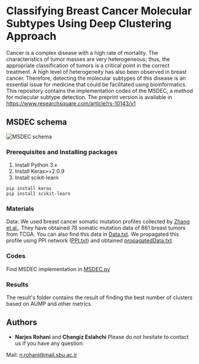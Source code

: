 
# Classifying Breast Cancer Molecular Subtypes Using Deep Clustering Approach

Cancer is a complex disease with a high rate of mortality. The characteristics of tumor masses are very heterogeneous; thus, the appropriate classification of tumors is a critical point in the correct treatment. A high level of heterogeneity has also been observed in breast cancer. Therefore, detecting the molecular subtypes of this disease is an essential issue for medicine that could be facilitated using bioinformatics.
This repository contains the implementation codes of the MSDEC, a method for molecular subtype detection. The preprint version is available in https://www.researchsquare.com/article/rs-10143/v1

## MSDEC schema

![MSDEC schema](https://github.com/nrohani/MolecularSubtypes/blob/master/MSDEC%20Schema.jpg)

### Prerequisites and Installing packages

1. Install Python 3.x
2. Install Keras>=2.0.9
3. Install scikit-learn 
```
pip install keras
pip install scikit-learn   
```

### Materials

Data: We used breast cancer somatic mutation profiles collected by [Zhang et al.](https://github.com/wzhang1984/NBSS/tree/master/data). They have obtained 78 somatic mutation data of 861 breast tumors from TCGA. You can also find this data in [Data.txt](https://github.com/nrohani/MolecularSubtypes/blob/master/Data/Data.txt). We propagated this profile using PPI network ([PPI.txt](https://github.com/nrohani/MolecularSubtypes/blob/master/Data/PPI.txt)) and obtained [propagatedData.txt](https://github.com/nrohani/MolecularSubtypes/blob/master/Data/propagatedData.txt).

### Codes
Find MSDEC implementation in [MSDEC.py](https://github.com/nrohani/MolecularSubtypes/blob/master/MSDEC.py)
### Results
The result's folder contains the result of finding the best number of clusters based on AUMP and other metrics.
## Authors

* **Narjes Rohani** and **Changiz Eslahchi**
Please do not hesitate to contact us if you have any question:


Mail: n.rohani@mail.sbu.ac.ir
